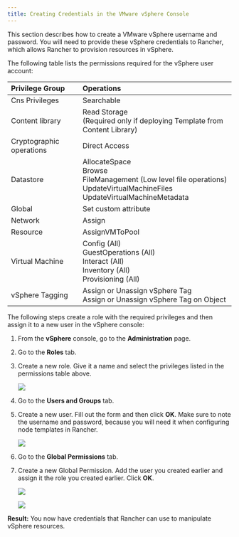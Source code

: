 ```yaml
---
title: Creating Credentials in the VMware vSphere Console
---
```


<head>
  <link rel="canonical" href="https://ranchermanager.docs.rancher.com/how-to-guides/new-user-guides/launch-kubernetes-with-rancher/use-new-nodes-in-an-infra-provider/vsphere/create-credentials"/>
</head>

This section describes how to create a VMware vSphere username and password. You will need to provide these vSphere credentials to Rancher, which allows Rancher to provision resources in vSphere.

The following table lists the permissions required for the vSphere user account:

| Privilege Group          | Operations  |
|:-------------------------|:-----------------------------------------------------------------------|
| Cns Privileges           | Searchable |
| Content library          | Read Storage <br/> (Required only if deploying Template from Content Library) |
| Cryptographic operations | Direct Access |
| Datastore                | AllocateSpace <br/> Browse <br/> FileManagement (Low level file operations) <br/> UpdateVirtualMachineFiles <br/> UpdateVirtualMachineMetadata |
| Global                   | Set custom attribute |
| Network                  | Assign |
| Resource                 | AssignVMToPool |
| Virtual Machine          | Config (All) <br/> GuestOperations (All) <br/> Interact (All) <br/> Inventory (All) <br/> Provisioning (All) |
| vSphere Tagging          | Assign or Unassign vSphere Tag <br/> Assign or Unassign vSphere Tag on Object |

The following steps create a role with the required privileges and then assign it to a new user in the vSphere console:

1. From the **vSphere** console, go to the **Administration** page.

2. Go to the **Roles** tab.

3. Create a new role.  Give it a name and select the privileges listed in the permissions table above.

    ![](/img/rancherroles1.png)

4. Go to the **Users and Groups** tab.

5. Create a new user. Fill out the form and then click **OK**. Make sure to note the username and password, because you will need it when configuring node templates in Rancher.

    ![](/img/rancheruser.png)

6. Go to the **Global Permissions** tab.

7. Create a new Global Permission. Add the user you created earlier and assign it the role you created earlier. Click **OK**.

    ![](/img/globalpermissionuser.png)

    ![](/img/globalpermissionrole.png)

**Result:** You now have credentials that Rancher can use to manipulate vSphere resources.
